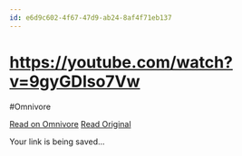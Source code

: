 ```yaml
---
id: e6d9c602-4f67-47d9-ab24-8af4f71eb137
---
```


# https://youtube.com/watch?v=9gyGDIso7Vw
#Omnivore
 
[Read on Omnivore](https://omnivore.app/me/https-youtube-com-watch-v-9-gy-gd-iso-7-vw-1911c7a22f4)
[Read Original](https://youtube.com/watch?v=9gyGDIso7Vw)
 
Your link is being saved...